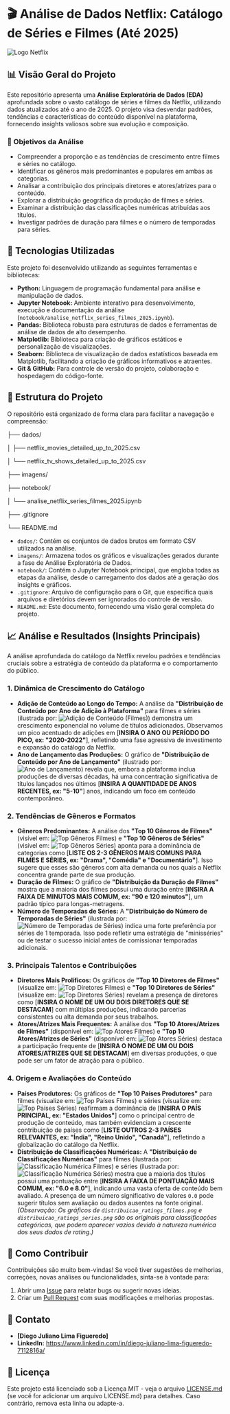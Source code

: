 # 🎬 Análise de Dados Netflix: Catálogo de Séries e Filmes (Até 2025)

![Logo Netflix](imagens/netflix.png)

## 📊 Visão Geral do Projeto

Este repositório apresenta uma **Análise Exploratória de Dados (EDA)** aprofundada sobre o vasto catálogo de séries e filmes da Netflix, utilizando dados atualizados até o ano de 2025. O projeto visa desvendar padrões, tendências e características do conteúdo disponível na plataforma, fornecendo insights valiosos sobre sua evolução e composição.

### 🎯 Objetivos da Análise

* Compreender a proporção e as tendências de crescimento entre filmes e séries no catálogo.
* Identificar os gêneros mais predominantes e populares em ambas as categorias.
* Analisar a contribuição dos principais diretores e atores/atrizes para o conteúdo.
* Explorar a distribuição geográfica da produção de filmes e séries.
* Examinar a distribuição das classificações numéricas atribuídas aos títulos.
* Investigar padrões de duração para filmes e o número de temporadas para séries.

## 🚀 Tecnologias Utilizadas

Este projeto foi desenvolvido utilizando as seguintes ferramentas e bibliotecas:

* **Python:** Linguagem de programação fundamental para análise e manipulação de dados.
* **Jupyter Notebook:** Ambiente interativo para desenvolvimento, execução e documentação da análise (`notebook/analise_netflix_series_filmes_2025.ipynb`).
* **Pandas:** Biblioteca robusta para estruturas de dados e ferramentas de análise de dados de alto desempenho.
* **Matplotlib:** Biblioteca para criação de gráficos estáticos e personalização de visualizações.
* **Seaborn:** Biblioteca de visualização de dados estatísticos baseada em Matplotlib, facilitando a criação de gráficos informativos e atraentes.
* **Git & GitHub:** Para controle de versão do projeto, colaboração e hospedagem do código-fonte.

## 📁 Estrutura do Projeto

O repositório está organizado de forma clara para facilitar a navegação e compreensão:

├── dados/

│   ├── netflix_movies_detailed_up_to_2025.csv

│   └── netflix_tv_shows_detailed_up_to_2025.csv

├── imagens/

├── notebook/

│   └── analise_netflix_series_filmes_2025.ipynb

├── .gitignore

└── README.md

* `dados/`: Contém os conjuntos de dados brutos em formato CSV utilizados na análise.
* `imagens/`: Armazena todos os gráficos e visualizações gerados durante a fase de Análise Exploratória de Dados.
* `notebook/`: Contém o Jupyter Notebook principal, que engloba todas as etapas da análise, desde o carregamento dos dados até a geração dos insights e gráficos.
* `.gitignore`: Arquivo de configuração para o Git, que especifica quais arquivos e diretórios devem ser ignorados do controle de versão.
* `README.md`: Este documento, fornecendo uma visão geral completa do projeto.

## 📈 Análise e Resultados (Insights Principais)

A análise aprofundada do catálogo da Netflix revelou padrões e tendências cruciais sobre a estratégia de conteúdo da plataforma e o comportamento do público.

### 1. Dinâmica de Crescimento do Catálogo

* **Adição de Conteúdo ao Longo do Tempo:**
    A análise da **"Distribuição de Conteúdo por Ano de Adição à Plataforma"** para filmes e séries (ilustrada por: ![Adição de Conteúdo (Filmes)](imagens/distribuicao_conteudo_por_ano_adicao.png)) demonstra um crescimento exponencial no volume de títulos adicionados. Observamos um pico acentuado de adições em [**INSIRA O ANO OU PERÍODO DO PICO, ex: "2020-2022"**], refletindo uma fase agressiva de investimento e expansão do catálogo da Netflix.
* **Ano de Lançamento das Produções:**
    O gráfico de **"Distribuição de Conteúdo por Ano de Lançamento"** (ilustrado por: ![Ano de Lançamento](imagens/distribuicao_conteudo_por_ano_lancamento.png)) revela que, embora a plataforma inclua produções de diversas décadas, há uma concentração significativa de títulos lançados nos últimos [**INSIRA A QUANTIDADE DE ANOS RECENTES, ex: "5-10"**] anos, indicando um foco em conteúdo contemporâneo.

### 2. Tendências de Gêneros e Formatos

* **Gêneros Predominantes:**
    A análise dos **"Top 10 Gêneros de Filmes"** (visível em: ![Top Gêneros Filmes](imagens/top_10_generos_filmes.png)) e **"Top 10 Gêneros de Séries"** (visível em: ![Top Gêneros Séries](imagens/top_10_generos_series.png)) aponta para a dominância de categorias como [**LISTE OS 2-3 GÊNEROS MAIS COMUNS PARA FILMES E SÉRIES, ex: "Drama", "Comédia" e "Documentário"**]. Isso sugere que esses são gêneros com alta demanda ou nos quais a Netflix concentra grande parte de sua produção.
* **Duração de Filmes:**
    O gráfico de **"Distribuição da Duração de Filmes"**  mostra que a maioria dos filmes possui uma duração entre [**INSIRA A FAIXA DE MINUTOS MAIS COMUM, ex: "90 e 120 minutos"**], um padrão típico para longas-metragens.
* **Número de Temporadas de Séries:**
    A **"Distribuição do Número de Temporadas de Séries"** (ilustrada por: ![Número de Temporadas de Séries](imagens/distribuicao_num_temporadas_series.png)) indica uma forte preferência por séries de 1 temporada. Isso pode refletir uma estratégia de "minisséries" ou de testar o sucesso inicial antes de comissionar temporadas adicionais.

### 3. Principais Talentos e Contribuições

* **Diretores Mais Prolíficos:**
    Os gráficos de **"Top 10 Diretores de Filmes"** (visualize em: ![Top Diretores Filmes](imagens/top_10_diretores_filmes.png)) e **"Top 10 Diretores de Séries"** (visualize em: ![Top Diretores Séries](imagens/top_10_diretores_series.png)) revelam a presença de diretores como [**INSIRA O NOME DE UM OU DOIS DIRETORES QUE SE DESTACAM**] com múltiplas produções, indicando parcerias consistentes ou alta demanda por seus trabalhos.
* **Atores/Atrizes Mais Frequentes:**
    A análise dos **"Top 10 Atores/Atrizes de Filmes"** (disponível em: ![Top Atores Filmes](imagens/top_10_atores_filmes.png)) e **"Top 10 Atores/Atrizes de Séries"** (disponível em: ![Top Atores Séries](imagens/top_10_atores_series.png)) destaca a participação frequente de [**INSIRA O NOME DE UM OU DOIS ATORES/ATRIZES QUE SE DESTACAM**] em diversas produções, o que pode ser um fator de atração para o público.

### 4. Origem e Avaliações do Conteúdo

* **Países Produtores:**
    Os gráficos de **"Top 10 Países Produtores"** para filmes (visualize em: ![Top Países Filmes](imagens/top_10_paises_filmes.png)) e séries (visualize em: ![Top Países Séries](imagens/top_10_paises_series.png)) reafirmam a dominância de [**INSIRA O PAÍS PRINCIPAL, ex: "Estados Unidos"**] como o principal centro de produção de conteúdo, mas também evidenciam a crescente contribuição de países como [**LISTE OUTROS 2-3 PAÍSES RELEVANTES, ex: "Índia", "Reino Unido", "Canadá"**], refletindo a globalização do catálogo da Netflix.
* **Distribuição de Classificações Numéricas:**
    A **"Distribuição de Classificações Numéricas"** para filmes (ilustrada por: ![Classificação Numérica Filmes](imagens/distribuicao_ratings_numericos_filmes.png)) e séries (ilustrada por: ![Classificação Numérica Séries](imagens/distribuicao_ratings_numericos_series.png)) mostra que a maioria dos títulos possui uma pontuação entre [**INSIRA A FAIXA DE PONTUAÇÃO MAIS COMUM, ex: "6.0 e 8.0"**], indicando uma vasta oferta de conteúdo bem avaliado. A presença de um número significativo de valores `0.0` pode sugerir títulos sem avaliação ou dados ausentes na fonte original.
    *(Observação: Os gráficos de `distribuicao_ratings_filmes.png` e `distribuicao_ratings_series.png` são os originais para classificações categóricas, que podem aparecer vazios devido à natureza numérica dos seus dados de rating.)*

## 🤝 Como Contribuir

Contribuições são muito bem-vindas! Se você tiver sugestões de melhorias, correções, novas análises ou funcionalidades, sinta-se à vontade para:

1.  Abrir uma [Issue](https://github.com/diegojlfigueredo/analise_netflix_series_filmes_2025/issues) para relatar bugs ou sugerir novas ideias.
2.  Criar um [Pull Request](https://github.com/diegojlfigueredo/analise_netflix_series_filmes_2025/pulls) com suas modificações e melhorias propostas.

## 📧 Contato

* **[Diego Juliano Lima Figueredo]**
* **LinkedIn:** https://www.linkedin.com/in/diego-juliano-lima-figueredo-7112816a/

## 📜 Licença

Este projeto está licenciado sob a Licença MIT - veja o arquivo [LICENSE.md](LICENSE.md) (se você for adicionar um arquivo LICENSE.md) para detalhes. Caso contrário, remova esta linha ou adapte-a.
